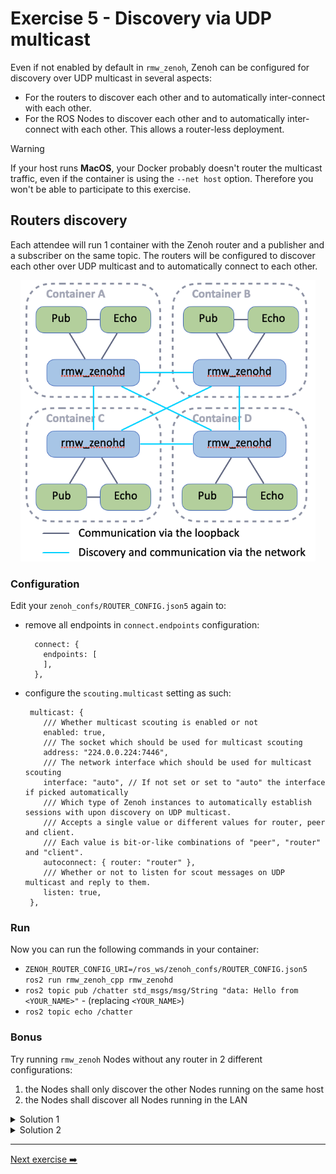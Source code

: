 # Exercise 5 - Discovery via UDP multicast

Even if not enabled by default in `rmw_zenoh`, Zenoh can be configured for discovery over UDP multicast in several aspects:

* For the routers to discover each other and to automatically inter-connect with each other.
* For the ROS Nodes to discover each other and to automatically inter-connect with each other. This allows a router-less deployment.

> [!WARNING]
> If your host runs **MacOS**, your Docker probably doesn't router the multicast traffic, even if the container is using the `--net host` option. Therefore you won't be able to participate to this exercise.

## Routers discovery

Each attendee will run 1 container with the Zenoh router and a publisher and a subscriber on the same topic.
The routers will be configured to discover each other over UDP multicast and to automatically connect to each other.

<p align="center"><img src="pictures/multicast-discovery-routers.png"  height="450" alt="multicast-discovery-routers"/></p>

### Configuration

Edit your `zenoh_confs/ROUTER_CONFIG.json5` again to:

* remove all endpoints in `connect.endpoints` configuration:

  ```json5
    connect: {
      endpoints: [
      ],
    },
  ```

* configure the `scouting.multicast` setting as such:

  ```json5
   multicast: {
      /// Whether multicast scouting is enabled or not
      enabled: true,
      /// The socket which should be used for multicast scouting
      address: "224.0.0.224:7446",
      /// The network interface which should be used for multicast scouting
      interface: "auto", // If not set or set to "auto" the interface if picked automatically
      /// Which type of Zenoh instances to automatically establish sessions with upon discovery on UDP multicast.
      /// Accepts a single value or different values for router, peer and client.
      /// Each value is bit-or-like combinations of "peer", "router" and "client".
      autoconnect: { router: "router" },
      /// Whether or not to listen for scout messages on UDP multicast and reply to them.
      listen: true,
   },
  ```

### Run

Now you can run the following commands in your container:

* `ZENOH_ROUTER_CONFIG_URI=/ros_ws/zenoh_confs/ROUTER_CONFIG.json5 ros2 run rmw_zenoh_cpp rmw_zenohd`
* `ros2 topic pub /chatter std_msgs/msg/String "data: Hello from <YOUR_NAME>"` - (replacing `<YOUR_NAME>`)
* `ros2 topic echo /chatter`

### Bonus

Try running `rmw_zenoh` Nodes without any router in 2 different configurations:

1. the Nodes shall only discover the other Nodes running on the same host
2. the Nodes shall discover all Nodes running in the LAN

<details>
<summary>Solution 1</summary>

<p align="center"><img src="pictures/multicast-discovery-nodes-localhost.png"  height="250" alt="multicast-discovery-nodes-localhost"/>/></p>

* Copy the file `zenoh_confs/DEFAULT_RMW_ZENOH_SESSION_CONFIG.json5` as `zenoh_confs/SESSION_CONFIG.json5`
* Edit `zenoh_confs/SESSION_CONFIG.json5` and just set `scouting.multicast.enabled` to `true` as such:

  ```json5
   multicast: {
      /// Whether multicast scouting is enabled or not
      enabled: true,
      /// ...
   }
  ```

* Then run:
  * `ZENOH_SESSION_CONFIG_URI=/ros_ws/zenoh_confs/SESSION_CONFIG.json5 ros2 topic pub /chatter std_msgs/msg/String "data: Hello from <YOUR_NAME>"`
  * `ZENOH_SESSION_CONFIG_URI=/ros_ws/zenoh_confs/SESSION_CONFIG.json5 ros2 topic echo /chatter`

</details>

<details>
<summary>Solution 2</summary>

<p align="center"><img src="pictures/multicast-discovery-nodes-multihosts.png"  height="300" alt="multicast-discovery-nodes-multihosts"/>/></p>

With previous configuration the Nodes on different hosts didn't discover each other because they're configure to listen for incoming connections only on the localhost interface. To enable inter-hosts discovery and connection, we need to change this.

* Edit the same `zenoh_confs/SESSION_CONFIG.json5` and set the `listen.endpoints` configuration as such:

  ```json5
  listen: {
    endpoints: [
      "tcp/[::]:0"
    ],
  },
  ```

  Here `[::]` means any IPv6 or IPv4 interface, and `0` means the OS will choose an available port number.
* Then run:
  * `ZENOH_SESSION_CONFIG_URI=/ros_ws/zenoh_confs/SESSION_CONFIG.json5 ros2 topic pub /chatter std_msgs/msg/String "data: Hello from <YOUR_NAME>"`
  * `ZENOH_SESSION_CONFIG_URI=/ros_ws/zenoh_confs/SESSION_CONFIG.json5 ros2 topic echo /chatter`

</details>

---
[Next exercise ➡️](ex-6.md)
